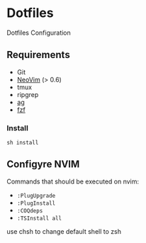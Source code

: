 # Dotfiles

Dotfiles Configuration

## Requirements

* Git
* [NeoVim](https://github.com/neovim/neovim) (> 0.6)
* tmux
* ripgrep
* [ag](https://github.com/ggreer/the_silver_searcher)
* [fzf](https://github.com/junegunn/fzf)

### Install

```shell
sh install
```

## Configyre NVIM

Commands that should be executed on nvim:

- `:PlugUpgrade`
- `:PlugInstall`
- `:COQdeps`
- `:TSInstall all`

use chsh to change default shell to zsh
